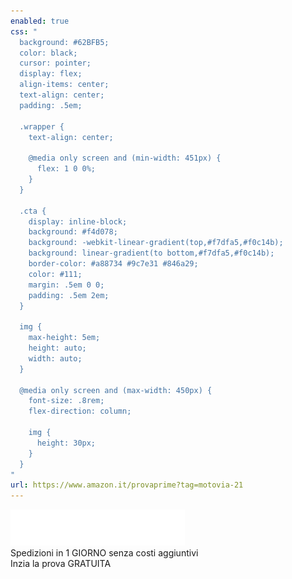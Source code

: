 ```yaml
---
enabled: true
css: "
  background: #62BFB5;
  color: black;
  cursor: pointer;
  display: flex;
  align-items: center;
  text-align: center;
  padding: .5em;

  .wrapper {
    text-align: center;

    @media only screen and (min-width: 451px) {
      flex: 1 0 0%;
    }
  }

  .cta {
    display: inline-block;
    background: #f4d078;
    background: -webkit-linear-gradient(top,#f7dfa5,#f0c14b);
    background: linear-gradient(to bottom,#f7dfa5,#f0c14b);
    border-color: #a88734 #9c7e31 #846a29;
    color: #111;
    margin: .5em 0 0;
    padding: .5em 2em;
  }

  img {
    max-height: 5em;
    height: auto;
    width: auto;
  }

  @media only screen and (max-width: 450px) {
    font-size: .8rem;
    flex-direction: column;

    img {
      height: 30px;
    }
  }
"
url: https://www.amazon.it/provaprime?tag=motovia-21
---
```

<div class="image wrapper">
  <img src="./amazon_prime_logo.png">
</div>
<div class="text wrapper">
  <div class="subtitle">
    Spedizioni in 1 GIORNO senza costi aggiuntivi
  </div>
  <div class="cta">Inzia la prova GRATUITA</div>
</div>

